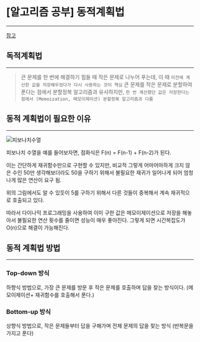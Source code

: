 # [알고리즘 공부] 동적계획법

---

[참고](https://nyang-in.tistory.com/264)

## 독적계획법

---

> 큰 문제를 한 번에 해결하기 힘들 때 작은 문제로 나누어 푸는데,
> 이 때 `이전에 계산한 값을 저장해두었다가 다시 사용하는 것이 핵심`
> 큰 문제를 작은 문제로 분할하여 푼다는 점에서 분할정복 알고리즘과 유사하지만, `한 번 계산했던 값은 저장한다는 점에서 (Memoization, 메모이제이션) 분할정복 알고리즘과 다름`

## 동적 계획법이 필요한 이유

---

![피보나치수열](https://img1.daumcdn.net/thumb/R1280x0/?scode=mtistory2&fname=https%3A%2F%2Fblog.kakaocdn.net%2Fdn%2FqjfzY%2Fbtq8zyPVDTj%2FzKdnFRaQ3iPMAHwNj6TkOk%2Fimg.png)

피보나치 수열을 예를 들어보자면, 점화식은 F(n) = F(n-1) + F(n-2)가 된다.

이는 간단하게 재귀함수만으로 구현할 수 있지만, 비교적 그렇게 어마어마하게 크지 않은 수인 50만 생각해보더라도 50을 구하기 위해서 불필요한 재귀가 일어나게 되어 엄청나게 많은 연산이 요구 됨.

위의 그림에서도 알 수 있듯이 5를 구하기 위해서 다른 것들이 중복해서 계속 재귀적으로 호출되고 있다.

따라서 다이나믹 프로그래밍을 사용하여 이미 구한 값은 메모이제이션으로 저장을 해놓아서 불필요한 연산 횟수를 줄이면 성능이 매우 좋아진다. 그렇게 되면 시간복잡도가 O(n)으로 해결이 가능해진다.

## 동적 계획법 방법

---

### Top-down 방식

하향식 방법으로, 가장 큰 문제를 방문 후 작은 문제를 호출하며 답을 찾는 방식이다. (메모이제이션+ 재귀함수를 호출해서 푼다.)

### Bottom-up 방식

상향식 방법으로, 작은 문제들부터 답을 구해가며 전체 문제의 답을 찾는 방식 (반복문을 가지고 푼다)
